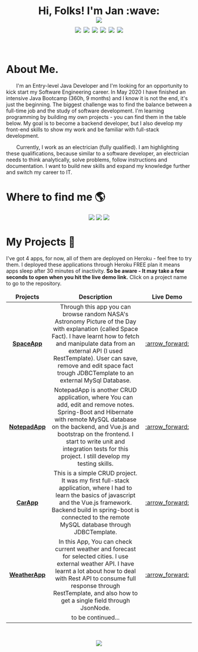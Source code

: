 <h1 align='center'>
  Hi, Folks! I'm Jan :wave:<br>
<img src="https://hits.seeyoufarm.com/api/count/incr/badge.svg?url=https%3A%2F%2Fgithub.com%2FJaneckN&count_bg=%2379C83D&title_bg=%23555555&icon=github.svg&icon_color=%23E7E7E7&title=Visitors&edge_flat=trur"><br>
<img src="https://img.shields.io/badge/Java-ED8B00?style=plastic&logo=java&logoColor=white">
<img src="https://img.shields.io/badge/Spring-SpringBoot-6DB33F?style=plastic&logo=spring&logoColor=white">
<img src="https://img.shields.io/badge/MySQL-00758F?style=plastic&logo=mysql&logoColor=white">
<img src="https://img.shields.io/badge/Hibernate-59666C?style=plastic&logo=Hibernate&logoColor=white">
<img src="https://img.shields.io/badge/Vue.js-35495E?style=plastic&logo=vue.js&logoColor=4FC08D">
<img src="https://img.shields.io/badge/JavaScript-F7DF1E?style=plastic&logo=javascript&logoColor=black">
</h1>
<br>

# About Me.

&nbsp;&nbsp;&nbsp;&nbsp;&nbsp;&nbsp;&nbsp;I'm an Entry-level Java Developer and I'm looking for an opportunity to kick
start my Software Engineering career. In May 2020 I have finished an intensive Java Bootcamp (360h, 9 months) and I
know it is not the end, it's just the beginning. The biggest challenge was to find the balance between a full-time job
and the study of software development. I'm learning programming by building my own projects - you can find them in the
table below. My goal is to become a backend developer, but I also develop my front-end skills to show my work and be
familiar with full-stack development.

&nbsp;&nbsp;&nbsp;&nbsp;&nbsp;&nbsp;&nbsp;Currently, I work as an electrician (fully qualified). I am highlighting these
qualifications, because similar to a software developer, an electrician needs to think analytically, solve problems,
follow instructions and documentation. I want to build new skills and expand my knowledge further and switch my career
to IT.

# Where to find me :earth_americas:

<p align='center'>

<a href="https://www.linkedin.com/in/nowak-jan/">
<img src="https://img.shields.io/badge/LinkedIn-0077B5?style=for-the-badge&logo=linkedin&logoColor=white"/></a>

<a href="mailto:janeck@protonmail.com">
<img src="https://img.shields.io/badge/ProtonMail-8B89CC?style=for-the-badge&logo=protonmail&logoColor=white"/></a>

<a href="https://www.hackerrank.com/janeck">
<img src="https://img.shields.io/badge/HackerRank-2EC866?style=for-the-badge&logo=HackerRank&logoColor=white"/></a>


</p>

# My Projects :eyes:

I've got 4 apps, for now, all of them are deployed on Heroku - feel free to try them. I deployed these applications
through Heroku FREE plan it means apps sleep after 30 minutes of inactivity.
<b>So be aware - It may take a few seconds to open when you hit the live demo link.</b>
Click on a project name to go to the repository.
<p>
<table>
  <thead align="center">
    <tr>
      <td><b>Projects</b></td>
      <td><b>Description</b></td>
      <td><b>Live Demo</b></td>
    </tr>
  </thead>
  <tbody>
    <tr align="center">
      <td><a href="https://github.com/JaneckN/spaceapp/"><b>SpaceApp</b></a></td>
      <td>Through this app you can browse random NASA's Astronomy Picture of the Day with explanation (called Space Fact). 
    I have learnt how to fetch and manipulate data from an external API (I used RestTemplate). User can save, remove and edit 
    space fact trough JDBCTemplate to an external MySql Database.</td>
      <td><a href="https://spaceapp-springboot-vue.herokuapp.com/">:arrow_forward:</a></td>
    </tr>
    <tr align="center">
      <td><a href="https://github.com/JaneckN/NotepadApp"><b>NotepadApp</b></a></td>
      <td> NotepadApp is another CRUD application, where You can add, edit and remove notes. Spring-Boot and Hibernate 
        with remote MySQL database on the backend, and Vue.js and bootstrap on the frontend. I start to write unit 
        and integration tests for this project. I still develop my testing skills.</td>
      <td><a href="https://notepadapp-springboot-vue.herokuapp.com">:arrow_forward:</a></td>
    </tr>
    <tr align="center">
      <td><a href="https://github.com/JaneckN/cars-api-springboot-vue"><b>CarApp</b></a></td>
      <td>This is a simple CRUD project. It was my first full-stack application, where I had to learn  the basics of javascript and the Vue.js framework.
        Backend build in spring-boot is connected to the remote MySQL database through JDBCTemplate.  
    </td>
      <td><a href="https://carsapp-springboot-vue.herokuapp.com/">:arrow_forward:</a></td>    </tr>
    <tr align="center">
      <td><a href="https://github.com/JaneckN/weatherapp"><b>WeatherApp</b></a></td>
        <td>In this App, You can check current weather and forecast for selected cities. I use external weather API. 
    I have learnt a lot about how to deal with Rest API to consume full response through RestTemplate, and also how to get a single field through JsonNode.</td>
      <td><a href="https://weatherapp-springboot-vue.herokuapp.com">:arrow_forward:</a></td>    </tr>
 <tr align="center">
      <td><a href=""><b></b></a></td>
        <td> to be continued... </td>
      <td><a href=""></a></td>    </tr>

  </tbody>

</table>
<br>
<p align='center'>
<img src="https://badges.pufler.dev/visits/JaneckN/JaneckN">
</p>

